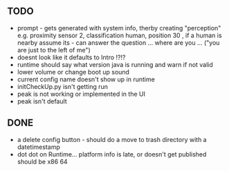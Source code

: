 ## TODO

- prompt - gets generated with system info, therby creating "perception" e.g. proximity sensor 2, classification human, position 30
  , if a human is nearby assume its <star/> - can answer the question ... where are you ... ("you are just to the left of me")
- doesnt look like it defaults to Intro !?!?
- runtime should say what version java is running and warn if not valid
- lower volume or change boot up sound
- current config name doesn't show up in runtime
- initCheckUp.py isn't getting run
- peak is not working or implemented in the UI
- peak isn't default

## DONE

- a delete config button - should do a move to trash directory with a datetimestamp
- dot dot on Runtime... platform info is late, or doesn't get published should be x86 64

